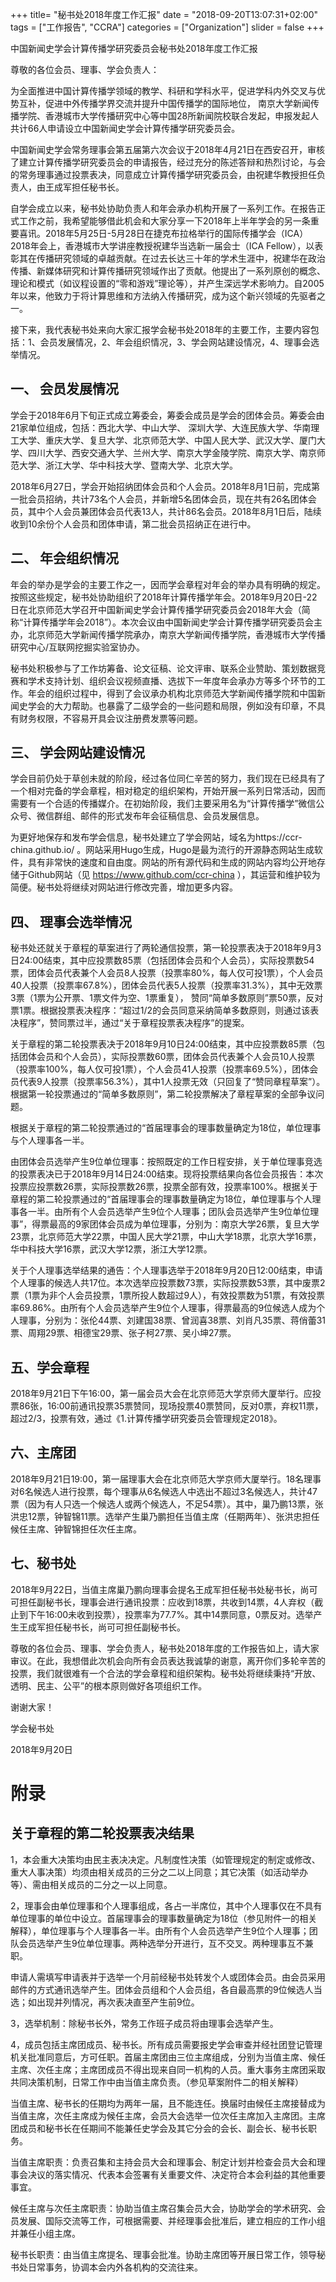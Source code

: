 +++
title= "秘书处2018年度工作汇报"
date = "2018-09-20T13:07:31+02:00"
tags = ["工作报告", "CCRA"]
categories = ["Organization"]
slider = false
+++


中国新闻史学会计算传播学研究委员会秘书处2018年度工作汇报

尊敬的各位会员、理事、学会负责人：

为全面推进中国计算传播学领域的教学、科研和学科水平，促进学科内外交叉与优势互补，促进中外传播学界交流并提升中国传播学的国际地位， 南京大学新闻传播学院、香港城市大学传播研究中心等中国28所新闻院校联合发起，申报发起人共计66人申请设立中国新闻史学会计算传播学研究委员会。

<!--more-->

中国新闻史学会常务理事会第五届第六次会议于2018年4月21日在西安召开，审核了建立计算传播学研究委员会的申请报告，经过充分的陈述答辩和热烈讨论，与会的常务理事通过投票表决，同意成立计算传播学研究委员会，由祝建华教授担任负责人，由王成军担任秘书长。

自学会成立以来，秘书处协助负责人和年会承办机构开展了一系列工作。在报告正式工作之前，我希望能够借此机会和大家分享一下2018年上半年学会的另一条重要喜讯。2018年5月25日-5月28日在捷克布拉格举行的国际传播学会（ICA）2018年会上，香港城市大学讲座教授祝建华当选新一届会士（ICA Fellow），以表彰其在传播研究领域的卓越贡献。在过去长达三十年的学术生涯中，祝建华在政治传播、新媒体研究和计算传播研究领域作出了贡献。他提出了一系列原创的概念、理论和模式（如议程设置的“零和游戏”理论等），并产生深远学术影响力。自2005年以来，他致力于将计算思维和方法纳入传播研究，成为这个新兴领域的先驱者之一。

接下来，我代表秘书处来向大家汇报学会秘书处2018年的主要工作，主要内容包括：1、会员发展情况，2、年会组织情况，3、学会网站建设情况，4、理事会选举情况。

## 一、	会员发展情况
学会于2018年6月下旬正式成立筹委会，筹委会成员是学会的团体会员。筹委会由21家单位组成，包括：西北大学、中山大学、 深圳大学、大连民族大学、华南理工大学、重庆大学、复旦大学、北京师范大学、中国人民大学、武汉大学、厦门大学、四川大学、西安交通大学、兰州大学、南京大学金陵学院、南京大学、南京师范大学、浙江大学、华中科技大学、暨南大学、北京大学。

2018年6月27日，学会开始招纳团体会员和个人会员。2018年8月1日前，完成第一批会员招纳，共计73名个人会员，并新增5名团体会员，现在共有26名团体会员，其中个人会员兼团体会员代表13人，共计86名会员。2018年8月1日后，陆续收到10余份个人会员和团体申请，第二批会员招纳正在进行中。

## 二、	年会组织情况

年会的举办是学会的主要工作之一，因而学会章程对年会的举办具有明确的规定。按照这些规定，秘书处协助组织了2018年计算传播学年会。2018年9月20日-22日在北京师范大学召开中国新闻史学会计算传播学研究委员会2018年大会（简称“计算传播学年会2018”）。本次会议由中国新闻史学会计算传播学研究委员会主办，北京师范大学新闻传播学院承办，南京大学新闻传播学院，香港城市大学传播研究中心/互联网挖掘实验室协办。

秘书处积极参与了工作坊筹备、论文征稿、论文评审、联系企业赞助、策划数据竞赛和学术支持计划、组织会议视频直播、选拔下一年度年会承办方等多个环节的工作。年会的组织过程中，得到了会议承办机构北京师范大学新闻传播学院和中国新闻史学会的大力帮助。也暴露了二级学会的一些问题和局限，例如没有印章，不具有财务权限，不容易开具会议注册费发票等问题。

## 三、	学会网站建设情况

学会目前仍处于草创未就的阶段，经过各位同仁辛苦的努力，我们现在已经具有了一个相对完备的学会章程，相对稳定的组织架构，开始开展一系列日常活动，因而需要有一个合适的传播媒介。在初始阶段，我们主要采用名为“计算传播学”微信公众号、微信群组、邮件的形式发布年会征稿信息、会员发展信息。

为更好地保存和发布学会信息，秘书处建立了学会网站，域名为https://ccr-china.github.io/ 。网站采用Hugo生成，Hugo是最为流行的开源静态网站生成软件，具有非常快的速度和自由度。网站的所有源代码和生成的网站内容均公开地存储于Github网站（见 https://www.github.com/ccr-china ），其运营和维护较为简便。秘书处将继续对网站进行修改完善，增加更多内容。

## 四、	理事会选举情况
秘书处还就关于章程的草案进行了两轮通信投票，第一轮投票表决于2018年9月3日24:00结束，其中应投票数85票（包括团体会员和个人会员），实际投票数54票，团体会员代表兼个人会员8人投票（投票率80%，每人仅可投1票），个人会员40人投票（投票率67.8%），团体会员代表5人投票（投票率31.3%），其中无效票3票（1票为公开票、1票文件为空、1票重复）， 赞同“简单多数原则”票50票，反对票1票。根据投票表决程序：“超过1/2的会员同意采纳简单多数原则，则通过该表决程序”，赞同票过半，通过“关于章程投票表决程序”的提案。

关于章程的第二轮投票表决于2018年9月10日24:00结束，其中应投票数85票（包括团体会员和个人会员），实际投票数60票，团体会员代表兼个人会员10人投票（投票率100%，每人仅可投1票），个人会员41人投票（投票率69.5%），团体会员代表9人投票（投票率56.3%），其中1人投票无效（只回复了“赞同章程草案”）。根据第一轮投票通过的“简单多数原则”，第二轮投票解决了章程草案的全部争议问题。

根据关于章程的第二轮投票通过的“首届理事会的理事数量确定为18位，单位理事与个人理事各一半。

由团体会员选举产生9位单位理事：按照既定的工作日程安排，关于单位理事竞选的投票表决已于2018年9月14日24:00结束。现将投票结果向各位会员报告：本次投票应投票数26票，实际投票数26票，投票全部有效，投票率100%。根据关于章程的第二轮投票通过的“首届理事会的理事数量确定为18位，单位理事与个人理事各一半。由所有个人会员选举产生9位个人理事；团队会员选举产生9位单位理事”，得票最高的9家团体会员成为单位理事，分别为：南京大学26票，复旦大学23票，北京师范大学22票，中国人民大学21票，中山大学18票，北京大学16票，华中科技大学16票，武汉大学12票，浙江大学12票。

关于个人理事选举结果的通告：个人理事选举于2018年9月20日12:00结束，申请个人理事的候选人共17位。本次选举应投票数73票，实际投票数53票，其中废票2票（1票为非个人会员投票，1票所投人数超过9人），有效投票数为51票，有效投票率69.86%。由所有个人会员选举产生9位个人理事，得票最高的9位候选人成为个人理事，分别为：张伦44票、刘建国38票、曾润喜38票、刘肖凡35票、蒋俏蕾31票、周翔29票、相德宝29票、张子柯27票、吴小坤27票。

## 五、学会章程

2018年9月21日下午16:00，第一届会员大会在北京师范大学京师大厦举行。应投票86张，16:00前通讯投票35票赞同，现场投票40票赞同，反对0票，弃权11票，超过2/3，投票有效，通过《1.计算传播学研究委员会管理规定2018》。

## 六、主席团

2018年9月21日19:00，第一届理事大会在北京师范大学京师大厦举行。18名理事对6名候选人进行投票，每个理事从6名候选人中选出不超过3名候选人，共计47票（因为有人只选一个候选人或两个候选人，不足54票）。其中，巢乃鹏13票，张洪忠12票，钟智锦11票。选举产生巢乃鹏担任当值主席（任期两年）、张洪忠担任候任主席、钟智锦担任次任主席。

## 七、秘书处

2018年9月22日，当值主席巢乃鹏向理事会提名王成军担任秘书处秘书长，尚可可担任副秘书长，理事会进行通讯投票：应收到18票，共收到14票，4人弃权（截止到下午16:00未收到投票），投票率为77.7%。其中14票同意，0票反对。选举产生王成军担任秘书长，尚可可担任副秘书长。



尊敬的各位会员、理事、学会负责人，秘书处2018年度的工作报告如上，请大家审议。在此，我想借此次机会向所有会员表达我诚挚的谢意，离开你们多轮辛苦的投票，我们就很难有一个合法的学会章程和组织架构。秘书处将继续秉持“开放、透明、民主、公平”的根本原则做好各项组织工作。

谢谢大家！


学会秘书处

2018年9月20日



# 附录

## 关于章程的第二轮投票表决结果
1，本会重大决策均由民主表决决定。凡制度性决策（如管理规定的制定或修改、重大人事决策）均须由相关成员的三分之二以上同意；其它决策（如活动举办等）、需由相关成员的二分之一以上同意。

2，理事会由单位理事和个人理事组成，各占一半席位，其中个人理事仅在不具有单位理事的单位中设立。首届理事会的理事数量确定为18位（参见附件一的相关解释），单位理事与个人理事各一半。由所有个人会员选举产生9位个人理事；团队会员选举产生9位单位理事。两种选举分开进行，互不交叉。两种理事互不兼职。

申请人需填写申请表并于选举一个月前经秘书处转发个人或团体会员。由会员采用邮件的方式通讯选举产生。团体会员组和个人会员组，各自最高票的9位候选人当选；如出现并列情况，再次表决直至产生前9位。

3，选举机制：除秘书长外，常务工作班子成员将由理事会选举产生。

4，成员包括主席团成员、秘书长。所有成员需要报史学会审查并经社团登记管理机关批准同意后，方可任职。首届主席团由三位主席组成，分别为当值主席、候任主席、次任主席；主席团成员不得出现来自同一机构的人员。重大事务主席团采取共同决策机制，日常工作中由当值主席负责。（参见草案附件二的相关解释）

当值主席、秘书长的任期均为两年一届，且不能连任。换届时由候任主席接替成为当值主席，次任主席成为候任主席，会员大会选举一位次任主席加入主席团。主席团成员和秘书长在任期间不能兼任史学会及其它分会的会长、副会长、秘书长职务。

当值主席职责：负责召集和主持会员大会和理事会、制定计划并检查会员大会和理事会决议的落实情况、代表本会签署有关重要文件、决定符合本会利益的其他重要事宜。

候任主席与次任主席职责：协助当值主席召集会员大会，协助学会的学术研究、会员发展、国际交流等工作，可根据需要、并经理事会批准后，建立相应的工作小组并兼任小组主席。

秘书长职责：由当值主席提名、理事会批准。协助主席团等开展日常工作，领导秘书处日常事务，协调本会内外各机构的交流往来。
